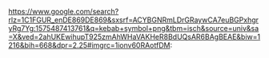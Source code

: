 https://www.google.com/search?rlz=1C1FGUR_enDE869DE869&sxsrf=ACYBGNRmLDrGRaywCA7euBGPxhgryRg7Yg:1575487413761&q=kebab+symbol+png&tbm=isch&source=univ&sa=X&ved=2ahUKEwihupT925zmAhWHaVAKHeR8BdUQsAR6BAgBEAE&biw=1216&bih=668&dpr=2.25#imgrc=1ionv60RAotfDM:
